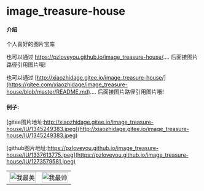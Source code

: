 # image_treasure-house

#### 介绍
个人喜好的图片宝库



也可以通过 https://pzloveyou.github.io/image_treasure-house/.... 后面接图片路径引用图片哦!

也可以通过 [http://xiaozhidage.gitee.io/image_treasure-house/](https://gitee.com/xiaozhidage/image_treasure-house/blob/master/README.md).... 后面接图片路径引用图片哦!


#### 例子:

[gitee图片地址:http://xiaozhidage.gitee.io/image_treasure-house/IU/1345249383.jpeg](http://xiaozhidage.gitee.io/image_treasure-house/IU/1345249383.jpeg)





[github图片地址:https://pzloveyou.github.io/image_treasure-house/IU/1337613775.jpeg](https://pzloveyou.github.io/image_treasure-house/IU/1273579581.jpeg)

<table>
 <tr>
<td width=50%><img style="object-fit: cover" src='http://xiaozhidage.gitee.io/image_treasure-house/IU/1345249383.jpeg' title='我最美' width='100%' alt='我最美' /> </td>
<td><img style="object-fit: cover" src='https://pzloveyou.github.io/image_treasure-house/IU/1337613775.jpeg' title='我最帅' width='100%' alt='我最帅' /></td>
</tr>
</table>



 





